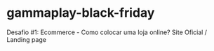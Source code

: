 # gammaplay-black-friday
Desafio #1: Ecommerce - Como colocar uma loja online? Site Oficial / Landing page
